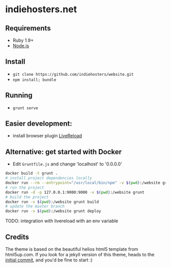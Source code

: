 indiehosters.net
================

## Requirements
  * Ruby 1.9+
  * [Node.js](http://nodejs.org)

## Install
  * `git clone https://github.com/indiehosters/website.git`
  * `npm install; bundle`

## Running
  * `grunt serve`

## Easier development:
  * install browser plugin [LiveReload](http://feedback.livereload.com/knowledgebase/articles/86242-how-do-i-install-and-use-the-browser-extensions-)

## Alternative: get started with Docker
* Edit `Gruntfile.js` and change 'localhost' to '0.0.0.0'

```bash
docker build -t grunt .
# install project dependencies locally
docker run --rm --entrypoint="/usr/local/bin/npm" -v $(pwd):/website grunt install
# run the project
docker run -d -p 127.0.0.1:9000:9000 -v $(pwd):/website grunt
# build the project
docker run -v $(pwd):/website grunt build
# update the master branch
docker run -v $(pwd):/website grunt deploy
```

TODO: integration with livereload with an env variable

## Credits

The theme is based on the beautiful helios html5 template from html5up.com. If you look for a jekyll version of this theme, heads to the [initial commit](https://github.com/indiehosters/website/tree/83c6b86295cb43888b1a7e565a85045b641677db), and you'd be fine to start :)

